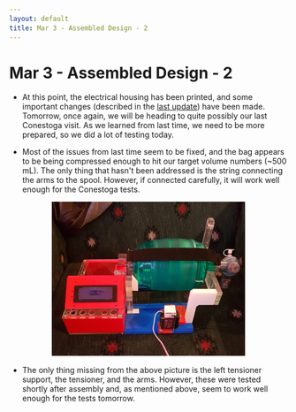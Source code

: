 ```yaml
---
layout: default
title: Mar 3 - Assembled Design - 2
---
```

# Mar 3 - Assembled Design - 2

- At this point, the electrical housing has been printed, and some important changes (described in the <a href="/2020/02/27/eleventh_update.html">last update</a>) have been made. Tomorrow, once again, we will be heading to quite possibly our last Conestoga visit. As we learned from last time, we need to be more prepared, so we did a lot of testing today.

- Most of the issues from last time seem to be fixed, and the bag appears to be being compressed enough to hit our target volume numbers (~500 mL). The only thing that hasn't been addressed is the string connecting the arms to the spool. However, if connected carefully, it will work well enough for the Conestoga tests.

<figure align="center">
  <img src="/assets/img/conestoga_3_design.JPG" width="350" />
</figure>

- The only thing missing from the above picture is the left tensioner support, the tensioner, and the arms. However, these were tested shortly after assembly and, as mentioned above, seem to work well enough for the tests tomorrow.
